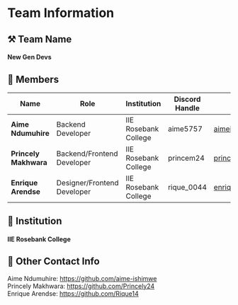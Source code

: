 # Team Information

## ⚒️ Team Name
#### **New Gen Devs**

## 👥 Members
| Name     | Role                | Institution           | Discord Handle    | Email |
|----------|---------------------|-----------------------|-------------------|-------------|
| **Aime Ndumuhire**   | Backend Developer   | IIE Rosebank College | aime5757 | <aimeishimwe9@gmail.com> |
| **Princely Makhwara**   | Backend/Frontend Developer  | IIE Rosebank College | princem24 | <princelymakhwara@gmail.com> |
| **Enrique Arendse**   | Designer/Frontend Developer | IIE Rosebank College | rique_0044 | <enriquearendse031@gmail.com> |

## 🏫 Institution
#### **IIE Rosebank College**

## 📧 Other Contact Info
Aime Ndumuhire: https://github.com/aime-ishimwe <br>
Princely Makhwara: https://github.com/Princely24 <br>
Enrique Arendse: https://github.com/Rique14
